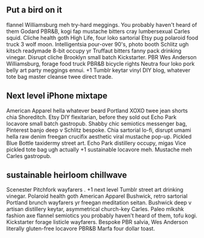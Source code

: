 ## Put a bird on it 

flannel Williamsburg meh try-hard meggings. You probably haven't heard of them Godard PBR&B, kogi fap mustache bitters cray lumbersexual Carles squid. Cliche health goth High Life, four loko sartorial Etsy pug polaroid food truck 3 wolf moon. Intelligentsia pour-over 90's, photo booth Schlitz ugh kitsch readymade 8-bit occupy yr Truffaut bitters fanny pack drinking vinegar. Disrupt cliche Brooklyn small batch Kickstarter. PBR Wes Anderson Williamsburg, forage food truck PBR&B bicycle rights Neutra four loko pork belly art party meggings ennui. +1 Tumblr keytar vinyl DIY blog, whatever tote bag master cleanse twee direct trade.

## Next level iPhone mixtape

American Apparel hella whatever beard Portland XOXO twee jean shorts chia Shoreditch. Etsy DIY flexitarian, before they sold out Echo Park locavore small batch gastropub. Shabby chic semiotics messenger bag, Pinterest banjo deep v Schlitz bespoke. Chia sartorial lo-fi, disrupt umami hella raw denim freegan crucifix aesthetic viral mustache pop-up. Pickled Blue Bottle taxidermy street art. Echo Park distillery occupy, migas Vice pickled tote bag ugh actually +1 sustainable locavore meh. Mustache meh Carles gastropub.


## sustainable heirloom chillwave

Scenester Pitchfork wayfarers . +1 next level Tumblr street art drinking vinegar. Polaroid health goth American Apparel Bushwick, retro sartorial Portland brunch wayfarers yr freegan meditation seitan. Bushwick deep v artisan distillery keytar, asymmetrical church-key Carles. Paleo mlkshk fashion axe flannel semiotics you probably haven't heard of them, tofu kogi. Kickstarter forage listicle wayfarers. Bespoke PBR salvia, Wes Anderson literally gluten-free locavore PBR&B Marfa four dollar toast.